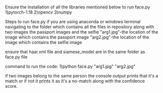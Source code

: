 Ensure the installation of all the libraries mentioned below to run face.py
1)pytorch-1.18
2)opencv
3)numpy

Steps to run face.py
if you are using anaconda or windows terminal navigating to the folder which contains all the files in repository
along with two images the passport images and the selfie
"arg1.jpg"-the location of the image which contains the passport image
"arg2.jpg"-the location of the image which contains the selfie image

ensure that haar.xml file and siamese_model are in the same folder as face.py file

command to run the code:
1)python face.py "arg1.jpg" "arg2.jpg"

if two images belong to the same person the console output prints that it's a match or if not it prints it as it's a no-match 
along with the confidence score.
